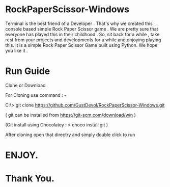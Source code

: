 # RockPaperScissor-Windows

Terminal is the best friend of a Developer .
That's why we created this console based simple Rock Paper Scissor game .
We are pretty sure that everyone has played this in their childhood .
So, sit back for a while , take rest from your projects and developments
for a while and enjoying playing this.
It is a simple Rock Paper Scissor Game built using Python. We hope you like it .

# Run Guide

Clone or Download

For Cloning use command : -

C:\\> git clone https://github.com/GustDevol/RockPaperScissor-Windows.git

( git can be installed from https://git-scm.com/download/win )

(Git install using Chocolatey : > choco install git )

After cloning open that directry and simply double click to run

# ENJOY.

# Thank You.
